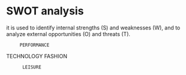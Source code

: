
# SWOT analysis
it is used to identify internal strengths (S) and weaknesses (W), and to analyze external opportunities (O) and threats (T).


         PERFORMANCE

TECHNOLOGY     FASHION

          LEISURE
